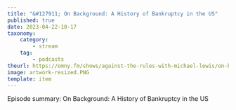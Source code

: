 ```yaml
---
title: "&#127911; On Background: A History of Bankruptcy in the US"
published: true
date: 2023-04-22-10-17
taxonomy:
    category:
        - stream
    tag:
        - podcasts
theurl: https://omny.fm/shows/against-the-rules-with-michael-lewis/on-background-a-history-of-bankruptcy-in-the-us
image: artwork-resized.PNG
template: item
---
```


Episode summary: On Background: A History of Bankruptcy in the US
